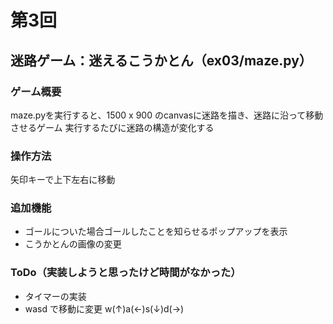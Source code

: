# 第3回
## 迷路ゲーム：迷えるこうかとん（ex03/maze.py）
### ゲーム概要
maze.pyを実行すると、1500 x 900 のcanvasに迷路を描き、迷路に沿って移動させるゲーム
実行するたびに迷路の構造が変化する
### 操作方法
矢印キーで上下左右に移動
### 追加機能
- ゴールについた場合ゴールしたことを知らせるポップアップを表示
- こうかとんの画像の変更
### ToDo（実装しようと思ったけど時間がなかった）
- タイマーの実装
- wasd で移動に変更 w(↑)a(←)s(↓)d(→)